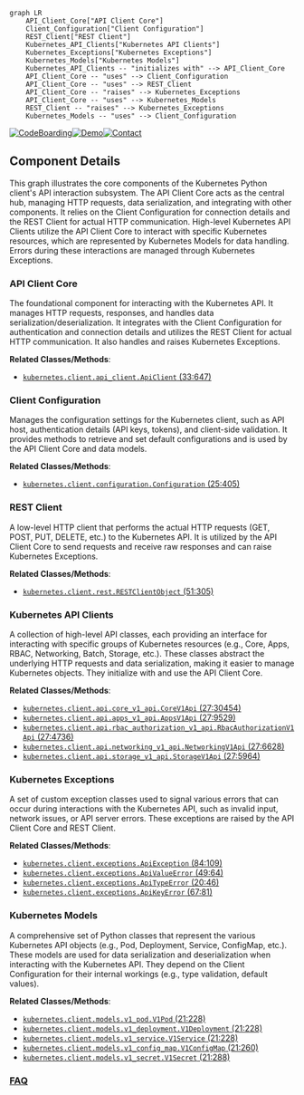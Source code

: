 ```mermaid
graph LR
    API_Client_Core["API Client Core"]
    Client_Configuration["Client Configuration"]
    REST_Client["REST Client"]
    Kubernetes_API_Clients["Kubernetes API Clients"]
    Kubernetes_Exceptions["Kubernetes Exceptions"]
    Kubernetes_Models["Kubernetes Models"]
    Kubernetes_API_Clients -- "initializes with" --> API_Client_Core
    API_Client_Core -- "uses" --> Client_Configuration
    API_Client_Core -- "uses" --> REST_Client
    API_Client_Core -- "raises" --> Kubernetes_Exceptions
    API_Client_Core -- "uses" --> Kubernetes_Models
    REST_Client -- "raises" --> Kubernetes_Exceptions
    Kubernetes_Models -- "uses" --> Client_Configuration
```
[![CodeBoarding](https://img.shields.io/badge/Generated%20by-CodeBoarding-9cf?style=flat-square)](https://github.com/CodeBoarding/GeneratedOnBoardings)[![Demo](https://img.shields.io/badge/Try%20our-Demo-blue?style=flat-square)](https://www.codeboarding.org/demo)[![Contact](https://img.shields.io/badge/Contact%20us%20-%20contact@codeboarding.org-lightgrey?style=flat-square)](mailto:contact@codeboarding.org)

## Component Details

This graph illustrates the core components of the Kubernetes Python client's API interaction subsystem. The API Client Core acts as the central hub, managing HTTP requests, data serialization, and integrating with other components. It relies on the Client Configuration for connection details and the REST Client for actual HTTP communication. High-level Kubernetes API Clients utilize the API Client Core to interact with specific Kubernetes resources, which are represented by Kubernetes Models for data handling. Errors during these interactions are managed through Kubernetes Exceptions.

### API Client Core
The foundational component for interacting with the Kubernetes API. It manages HTTP requests, responses, and handles data serialization/deserialization. It integrates with the Client Configuration for authentication and connection details and utilizes the REST Client for actual HTTP communication. It also handles and raises Kubernetes Exceptions.


**Related Classes/Methods**:

- <a href="https://github.com/kubernetes-client/python/blob/master/kubernetes/client/api_client.py#L33-L647" target="_blank" rel="noopener noreferrer">`kubernetes.client.api_client.ApiClient` (33:647)</a>


### Client Configuration
Manages the configuration settings for the Kubernetes client, such as API host, authentication details (API keys, tokens), and client-side validation. It provides methods to retrieve and set default configurations and is used by the API Client Core and data models.


**Related Classes/Methods**:

- <a href="https://github.com/kubernetes-client/python/blob/master/kubernetes/client/configuration.py#L25-L405" target="_blank" rel="noopener noreferrer">`kubernetes.client.configuration.Configuration` (25:405)</a>


### REST Client
A low-level HTTP client that performs the actual HTTP requests (GET, POST, PUT, DELETE, etc.) to the Kubernetes API. It is utilized by the API Client Core to send requests and receive raw responses and can raise Kubernetes Exceptions.


**Related Classes/Methods**:

- <a href="https://github.com/kubernetes-client/python/blob/master/kubernetes/client/rest.py#L51-L305" target="_blank" rel="noopener noreferrer">`kubernetes.client.rest.RESTClientObject` (51:305)</a>


### Kubernetes API Clients
A collection of high-level API classes, each providing an interface for interacting with specific groups of Kubernetes resources (e.g., Core, Apps, RBAC, Networking, Batch, Storage, etc.). These classes abstract the underlying HTTP requests and data serialization, making it easier to manage Kubernetes objects. They initialize with and use the API Client Core.


**Related Classes/Methods**:

- <a href="https://github.com/kubernetes-client/python/blob/master/kubernetes/client/api/core_v1_api.py#L27-L30454" target="_blank" rel="noopener noreferrer">`kubernetes.client.api.core_v1_api.CoreV1Api` (27:30454)</a>
- <a href="https://github.com/kubernetes-client/python/blob/master/kubernetes/client/api/apps_v1_api.py#L27-L9529" target="_blank" rel="noopener noreferrer">`kubernetes.client.api.apps_v1_api.AppsV1Api` (27:9529)</a>
- <a href="https://github.com/kubernetes-client/python/blob/master/kubernetes/client/api/rbac_authorization_v1_api.py#L27-L4736" target="_blank" rel="noopener noreferrer">`kubernetes.client.api.rbac_authorization_v1_api.RbacAuthorizationV1Api` (27:4736)</a>
- <a href="https://github.com/kubernetes-client/python/blob/master/kubernetes/client/api/networking_v1_api.py#L27-L6628" target="_blank" rel="noopener noreferrer">`kubernetes.client.api.networking_v1_api.NetworkingV1Api` (27:6628)</a>
- <a href="https://github.com/kubernetes-client/python/blob/master/kubernetes/client/api/storage_v1_api.py#L27-L5964" target="_blank" rel="noopener noreferrer">`kubernetes.client.api.storage_v1_api.StorageV1Api` (27:5964)</a>


### Kubernetes Exceptions
A set of custom exception classes used to signal various errors that can occur during interactions with the Kubernetes API, such as invalid input, network issues, or API server errors. These exceptions are raised by the API Client Core and REST Client.


**Related Classes/Methods**:

- <a href="https://github.com/kubernetes-client/python/blob/master/kubernetes/client/exceptions.py#L84-L109" target="_blank" rel="noopener noreferrer">`kubernetes.client.exceptions.ApiException` (84:109)</a>
- <a href="https://github.com/kubernetes-client/python/blob/master/kubernetes/client/exceptions.py#L49-L64" target="_blank" rel="noopener noreferrer">`kubernetes.client.exceptions.ApiValueError` (49:64)</a>
- <a href="https://github.com/kubernetes-client/python/blob/master/kubernetes/client/exceptions.py#L20-L46" target="_blank" rel="noopener noreferrer">`kubernetes.client.exceptions.ApiTypeError` (20:46)</a>
- <a href="https://github.com/kubernetes-client/python/blob/master/kubernetes/client/exceptions.py#L67-L81" target="_blank" rel="noopener noreferrer">`kubernetes.client.exceptions.ApiKeyError` (67:81)</a>


### Kubernetes Models
A comprehensive set of Python classes that represent the various Kubernetes API objects (e.g., Pod, Deployment, Service, ConfigMap, etc.). These models are used for data serialization and deserialization when interacting with the Kubernetes API. They depend on the Client Configuration for their internal workings (e.g., type validation, default values).


**Related Classes/Methods**:

- <a href="https://github.com/kubernetes-client/python/blob/master/kubernetes/client/models/v1_pod.py#L21-L228" target="_blank" rel="noopener noreferrer">`kubernetes.client.models.v1_pod.V1Pod` (21:228)</a>
- <a href="https://github.com/kubernetes-client/python/blob/master/kubernetes/client/models/v1_deployment.py#L21-L228" target="_blank" rel="noopener noreferrer">`kubernetes.client.models.v1_deployment.V1Deployment` (21:228)</a>
- <a href="https://github.com/kubernetes-client/python/blob/master/kubernetes/client/models/v1_service.py#L21-L228" target="_blank" rel="noopener noreferrer">`kubernetes.client.models.v1_service.V1Service` (21:228)</a>
- <a href="https://github.com/kubernetes-client/python/blob/master/kubernetes/client/models/v1_config_map.py#L21-L260" target="_blank" rel="noopener noreferrer">`kubernetes.client.models.v1_config_map.V1ConfigMap` (21:260)</a>
- <a href="https://github.com/kubernetes-client/python/blob/master/kubernetes/client/models/v1_secret.py#L21-L288" target="_blank" rel="noopener noreferrer">`kubernetes.client.models.v1_secret.V1Secret` (21:288)</a>




### [FAQ](https://github.com/CodeBoarding/GeneratedOnBoardings/tree/main?tab=readme-ov-file#faq)